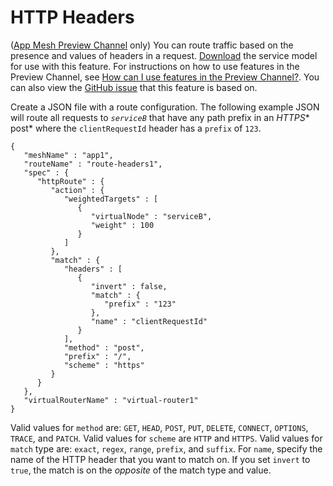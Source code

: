 # HTTP Headers<a name="route-http-headers"></a>

\([App Mesh Preview Channel](https://docs.aws.amazon.com//app-mesh/latest/userguide/preview.html) only\) You can route traffic based on the presence and values of headers in a request\. [Download](https://raw.githubusercontent.com/aws/aws-app-mesh-roadmap/master/appmesh-preview/service-model.json) the service model for use with this feature\. For instructions on how to use features in the Preview Channel, see [How can I use features in the Preview Channel?](preview.md#try-out)\. You can also view the [GitHub issue](https://github.com/aws/aws-app-mesh-roadmap/issues/15) that this feature is based on\.

Create a JSON file with a route configuration\. The following example JSON will route all requests to *`serviceB`* that have any path prefix in an *HTTPS** post* where the `clientRequestId` header has a `prefix` of `123`\.

```
{
   "meshName" : "app1",
   "routeName" : "route-headers1",
   "spec" : {
      "httpRoute" : {
         "action" : {
            "weightedTargets" : [
               {
                  "virtualNode" : "serviceB",
                  "weight" : 100
               }
            ]
         },
         "match" : {
            "headers" : [
               {
                  "invert" : false,
                  "match" : {
                     "prefix" : "123"
                  },
                  "name" : "clientRequestId"
               }
            ],
            "method" : "post",
            "prefix" : "/",
            "scheme" : "https"
         }
      }
   },
   "virtualRouterName" : "virtual-router1"
}
```

Valid values for `method` are: `GET`, `HEAD`, `POST`, `PUT`, `DELETE`, `CONNECT`, `OPTIONS`, `TRACE`, and `PATCH`\. Valid values for `scheme` are `HTTP` and `HTTPS`\. Valid values for `match` type are: `exact`, `regex`, `range`, `prefix`, and `suffix`\. For `name`, specify the name of the HTTP header that you want to match on\. If you set `invert` to `true`, the match is on the *opposite* of the match type and value\.